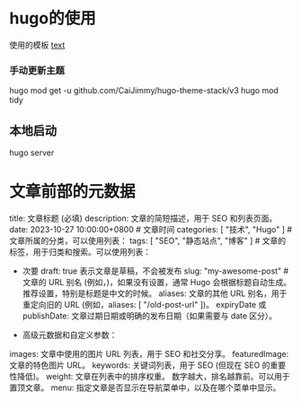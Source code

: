 
# hugo的使用

使用的模板 [text](https://github.com/CaiJimmy/hugo-theme-stack)



### 手动更新主题

hugo mod get -u github.com/CaiJimmy/hugo-theme-stack/v3
hugo mod tidy


## 本地启动

hugo server


# 文章前部的元数据

title: 文章标题 (必填)
description: 文章的简短描述，用于 SEO 和列表页面。
date: 2023-10-27 10:00:00+0800  # 文章时间
categories: [ "技术", "Hugo" ]  # 文章所属的分类，可以使用列表： 
tags: [ "SEO", "静态站点", "博客" ]  # 文章的标签，用于归类和搜索。可以使用列表： 

- 次要
draft: true 表示文章是草稿，不会被发布
slug: "my-awesome-post"  # 文章的 URL 别名 (例如，)，如果没有设置，通常 Hugo 会根据标题自动生成。 推荐设置，特别是标题是中文的时候。
aliases: 文章的其他 URL 别名，用于重定向旧的 URL (例如，aliases: [ "/old-post-url" ])。
expiryDate 或 publishDate: 文章过期日期或明确的发布日期（如果需要与 date 区分）。

- 高级元数据和自定义参数：

images:  文章中使用的图片 URL 列表，用于 SEO 和社交分享。
featuredImage:  文章的特色图片 URL。
keywords:  关键词列表，用于 SEO (但现在 SEO 的重要性降低)。
weight:  文章在列表中的排序权重。  数字越大，排名越靠前。可以用于置顶文章。
menu:  指定文章是否显示在导航菜单中，以及在哪个菜单中显示。

